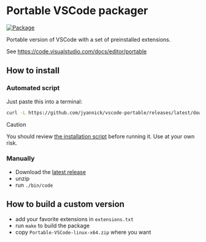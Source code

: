 # Portable VSCode packager

[![Package](https://github.com/jyannick/vscode-portable/actions/workflows/package.yml/badge.svg)](https://github.com/jyannick/vscode-portable/actions/workflows/package.yml)

Portable version of VSCode with a set of preinstalled extensions.

See https://code.visualstudio.com/docs/editor/portable

## How to install

### Automated script

Just paste this into a terminal:

```bash
curl -L https://github.com/jyannick/vscode-portable/releases/latest/download/install.sh | bash
```

> [!CAUTION]
> You should review [the installation script](https://github.com/jyannick/vscode-portable/releases/latest/download/install.sh) before running it. Use at your own risk.

### Manually

- Download the [latest release](https://github.com/jyannick/vscode-portable/releases/latest)
- unzip
- run `./bin/code`

## How to build a custom version

- add your favorite extensions in `extensions.txt`
- run `make` to build the package
- copy `Portable-VSCode-linux-x64.zip` where you want